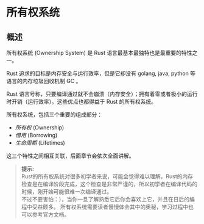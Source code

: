 # 所有权系统

## 概述

所有权系统 (Ownership System) 是 Rust 语言最基本最独特也是最重要的特性之一。

Rust 追求的目标是内存安全与运行效率，但是它却没有 golang, java, python 等语言的内存垃圾回收机制 GC 。

Rust 语言号称，只要编译通过就不会崩溃（内存安全）；拥有着零或者极小的运行时开销（运行效率）。这些优点也都得益于 Rust 的所有权系统。

所有权系统，包括三个重要的组成部分：

* *所有权* (Ownership)
* *借用* (Borrowing)
* *生命周期* (Lifetimes)

这三个特性之间相互关联，后面章节会依次全面讲解。

> **提示:**  
> Rust的所有权系统对很多初学者来说，可能会觉得难以理解，Rust的内存检查是在编译阶段完成，这个检查是非常严谨的，所以初学者在编译代码的时候，刚开始可能很难一次编译通过。  
> 不过不要害怕：），当你一旦了解熟悉它后你会喜欢上它，并且在日后的编程中受益颇多。
所有权系统需要读者慢慢体会其中的奥秘，学习过程中也可以参考官方文档。
